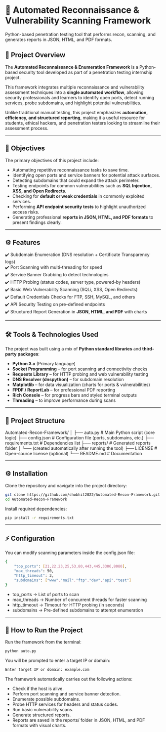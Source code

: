 # 🔎 Automated Reconnaissance & Vulnerability Scanning Framework
Python-based penetration testing tool that performs recon, scanning, and generates reports in JSON, HTML, and PDF formats.

## 📌 Project Overview
The **Automated Reconnaissance & Enumeration Framework** is a Python-based security tool developed as part of a penetration testing internship project.  

This framework integrates multiple reconnaissance and vulnerability assessment techniques into a **single automated workflow**, allowing security professionals and learners to identify open ports, detect running services, probe subdomains, and highlight potential vulnerabilities.  

Unlike traditional manual testing, this project emphasizes **automation, efficiency, and structured reporting**, making it a useful resource for students, ethical hackers, and penetration testers looking to streamline their assessment process.  

---

## 🎯 Objectives
The primary objectives of this project include:  
- Automating repetitive reconnaissance tasks to save time.  
- Identifying open ports and service banners for potential attack surfaces.  
- Detecting subdomains that could expand the attack perimeter.  
- Testing endpoints for common vulnerabilities such as **SQL Injection, XSS, and Open Redirects**.  
- Checking for **default or weak credentials** in commonly exploited services.  
- Performing **API endpoint security tests** to highlight unauthorized access risks.  
- Generating professional **reports in JSON, HTML, and PDF formats** to present findings clearly.  

---

## ⚙️ Features
✔️ Subdomain Enumeration (DNS resolution + Certificate Transparency logs)  
✔️ Port Scanning with multi-threading for speed  
✔️ Service Banner Grabbing to detect technologies  
✔️ HTTP Probing (status codes, server type, powered-by headers)  
✔️ Basic Web Vulnerability Scanning (SQLi, XSS, Open Redirects)  
✔️ Default Credentials Checks for FTP, SSH, MySQL, and others  
✔️ API Security Testing on pre-defined endpoints  
✔️ Structured Report Generation in **JSON, HTML, and PDF** with charts  

---

## 🛠 Tools & Technologies Used
The project was built using a mix of **Python standard libraries** and **third-party packages**:  

- **Python 3.x** (Primary language)  
- **Socket Programming** – for port scanning and connectivity checks  
- **Requests Library** – for HTTP probing and web vulnerability testing  
- **DNS Resolver (dnspython)** – for subdomain resolution  
- **Matplotlib** – for data visualization (charts for ports & vulnerabilities)  
- **FPDF / ReportLab** – for professional PDF reporting  
- **Rich Console** – for progress bars and styled terminal outputs  
- **Threading** – to improve performance during scans  

---

## 📂 Project Structure

Automated-Recon-Framework/
│
├── auto.py # Main Python script (core logic)
├── config.json # Configuration file (ports, subdomains, etc.)
├── requirements.txt # Dependencies list
├── reports/ # Generated reports folder
│ └── (created automatically after running the tool)
├── LICENSE # Open-source license (optional)
└── README.md # Documentation

---

## ⚙️ Installation
Clone the repository and navigate into the project directory:
```bash
git clone https://github.com/shobhit2022/Automated-Recon-Framework.git
cd Automated-Recon-Framework
```

Install required dependencies:

```bash
pip install -r requirements.txt
```
---

## ⚡ Configuration

You can modify scanning parameters inside the config.json file:

```bash
{
    "top_ports": [21,22,23,25,53,80,443,445,3306,8080],
    "max_threads": 50,
    "http_timeout": 3,
    "subdomains": ["www","mail","ftp","dev","api","test"]
}
```
- top_ports → List of ports to scan
- max_threads → Number of concurrent threads for faster scanning
- http_timeout → Timeout for HTTP probing (in seconds)
- subdomains → Pre-defined subdomains to attempt enumeration

---

## 🚀 How to Run the Project

Run the framework from the terminal:

```bash
python auto.py
```
You will be prompted to enter a target IP or domain:

```bash
Enter target IP or domain: example.com
```
The framework automatically carries out the following actions:
- Check if the host is alive.
- Perform port scanning and service banner detection.
- Enumerate possible subdomains.
- Probe HTTP services for headers and status codes.
- Run basic vulnerability scans.
- Generate structured reports.
- Reports are saved in the reports/ folder in JSON, HTML, and PDF formats with visual charts.


